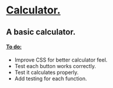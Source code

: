 <h1> <ins> Calculator. </ins> </h1>

<h2> A basic calculator. </h2>

<h4> <ins> To do: </ins> </h4>
<ul> 
<li>Improve CSS for better calculator feel.</li>
  <li>Test each button works correctly.</li>
  <li>Test it calculates properly.</li>
  <li>Add testing for each function.</li>
</ul>
